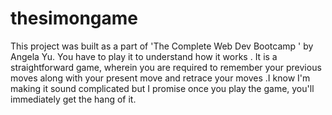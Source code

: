 # thesimongame
This project was built as a part of 'The Complete Web Dev Bootcamp ' by Angela Yu. You have to play it to understand how it works . It is a straightforward game, wherein you are required to remember your previous moves along with your present move and retrace your moves .I know I'm making it sound complicated but I promise once you play the game, you'll immediately get the hang of it.
